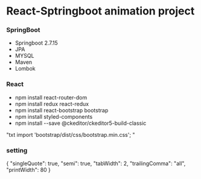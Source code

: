 # React-Sptringboot animation project

### SpringBoot

- Springboot 2.7.15
- JPA
- MYSQL
- Maven
- Lombok

### React

- npm install react-router-dom
- npm install redux react-redux
- npm install react-bootstrap bootstrap
- npm install styled-components
- npm install --save @ckeditor/ckeditor5-build-classic

"txt
import 'bootstrap/dist/css/bootstrap.min.css';
"

### setting

{
"singleQuote": true,
"semi": true,
"tabWidth": 2,
"trailingComma": "all",
"printWidth": 80
}
